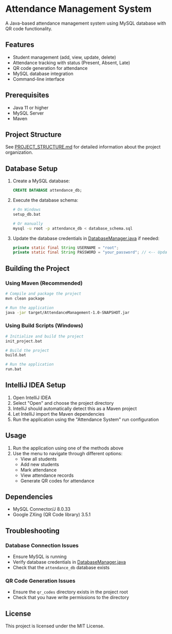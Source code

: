 # Attendance Management System

A Java-based attendance management system using MySQL database with QR code functionality.

## Features

- Student management (add, view, update, delete)
- Attendance tracking with status (Present, Absent, Late)
- QR code generation for attendance
- MySQL database integration
- Command-line interface

## Prerequisites

- Java 11 or higher
- MySQL Server
- Maven

## Project Structure

See [PROJECT_STRUCTURE.md](PROJECT_STRUCTURE.md) for detailed information about the project organization.

## Database Setup

1. Create a MySQL database:
   ```sql
   CREATE DATABASE attendance_db;
   ```

2. Execute the database schema:
   ```bash
   # On Windows
   setup_db.bat
   
   # Or manually
   mysql -u root -p attendance_db < database_schema.sql
   ```

3. Update the database credentials in [DatabaseManager.java](src/main/java/com/attendance/DatabaseManager.java) if needed:
   ```java
   private static final String USERNAME = "root";
   private static final String PASSWORD = "your_password"; // <-- Update this
   ```

## Building the Project

### Using Maven (Recommended)

```bash
# Compile and package the project
mvn clean package

# Run the application
java -jar target/AttendanceManagement-1.0-SNAPSHOT.jar
```

### Using Build Scripts (Windows)

```bash
# Initialize and build the project
init_project.bat

# Build the project
build.bat

# Run the application
run.bat
```

## IntelliJ IDEA Setup

1. Open IntelliJ IDEA
2. Select "Open" and choose the project directory
3. IntelliJ should automatically detect this as a Maven project
4. Let IntelliJ import the Maven dependencies
5. Run the application using the "Attendance System" run configuration

## Usage

1. Run the application using one of the methods above
2. Use the menu to navigate through different options:
   - View all students
   - Add new students
   - Mark attendance
   - View attendance records
   - Generate QR codes for attendance

## Dependencies

- MySQL Connector/J 8.0.33
- Google ZXing (QR Code library) 3.5.1

## Troubleshooting

### Database Connection Issues
- Ensure MySQL is running
- Verify database credentials in [DatabaseManager.java](src/main/java/com/attendance/DatabaseManager.java)
- Check that the `attendance_db` database exists

### QR Code Generation Issues
- Ensure the `qr_codes` directory exists in the project root
- Check that you have write permissions to the directory

## License

This project is licensed under the MIT License.